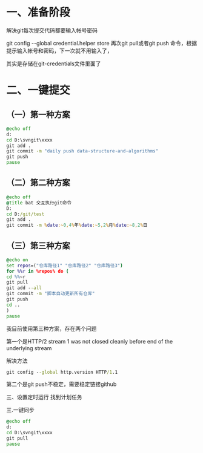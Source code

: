 # 一、准备阶段

解决git每次提交代码都要输入帐号密码

git config --global credential.helper store
再次git pull或者git push 命令，根据提示输入帐号和密码，下一次就不用输入了，

其实是存储在git-credentials文件里面了

# 二、一键提交
## （一）第一种方案

```bat
@echo off
d:
cd D:\svngit\xxxx
git add .
git commit -m "daily push data-structure-and-algorithms"
git push
pause
```

## （二）第二种方案

```bat
@echo off
@title bat 交互执行git命令
D:
cd D:/git/test
git add .
git commit -m %date:~0,4%年%date:~5,2%月%date:~8,2%日
```

## （三）第三种方案

```bat
@echo on
set repos=("仓库路径1" "仓库路径2" "仓库路径3")
for %%r in %repos% do (
cd %%~r
git pull
git add --all
git commit -m "脚本自动更新所有仓库"
git push
cd ..
)
pause
```

我目前使用第三种方案，存在两个问题

第一个是HTTP/2 stream 1 was not closed cleanly before end of the underlying stream

解决方法

```bat
git config --global http.version HTTP/1.1
```

第二个是git push不稳定，需要稳定链接github

三、设置定时运行
找到计划任务



三.一键同步
```bat
@echo off
d:
cd D:\svngit\xxxx
git pull
pause
```

